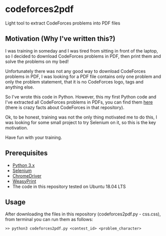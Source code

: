# codeforces2pdf
Light tool to extract CodeForces problems into PDF files

## Motivation (Why I've written this?)
I was training in someday and I was tired from sitting in front of the laptop, so I decided to download CodeForces problems in PDF, then print them and solve the problems on my bed!

Unfortunately there was not any good way to download CodeForces problems in PDF, I was looking for a PDF file contains only one problem and only the problem statement, that it is no CodeForces logo, tags and anything else.

So I've wrote this code in Python. However, this my first Python code and I've extracted all CodeForces problems in PDFs, you can find them [here](https://github.com/AliOsm/PDF-CodeForces-Problems) (there is crazy facts about CodeForces in that repository).

Ok, to be honest, training was not the only thing motivated me to do this, I was looking for some small project to try Selenium on it, so this is the key motivation.

Have fun with your training.

## Prerequisites
- [Python 3.x](https://www.python.org/)
- [Selenium](https://www.seleniumhq.org/)
- [ChromeDriver](http://chromedriver.chromium.org/)
- [WeasyPrint](https://weasyprint.org/)
- The code in this repository tested on Ubuntu 18.04 LTS

## Usage
After downloading the files in this repository (codeforces2pdf.py - css.css), from terminal you can run them as follows:

`>> python3 codeforces2pdf.py <contest_id> <problem_character>`
